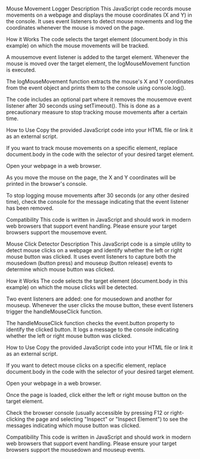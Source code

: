 Mouse Movement Logger
Description
This JavaScript code records mouse movements on a webpage and displays the mouse coordinates (X and Y) in the console. It uses event listeners to detect mouse movements and log the coordinates whenever the mouse is moved on the page.

How it Works
The code selects the target element (document.body in this example) on which the mouse movements will be tracked.

A mousemove event listener is added to the target element. Whenever the mouse is moved over the target element, the logMouseMovement function is executed.

The logMouseMovement function extracts the mouse's X and Y coordinates from the event object and prints them to the console using console.log().

The code includes an optional part where it removes the mousemove event listener after 30 seconds using setTimeout(). This is done as a precautionary measure to stop tracking mouse movements after a certain time.

How to Use
Copy the provided JavaScript code into your HTML file or link it as an external script.

If you want to track mouse movements on a specific element, replace document.body in the code with the selector of your desired target element.

Open your webpage in a web browser.

As you move the mouse on the page, the X and Y coordinates will be printed in the browser's console.

To stop logging mouse movements after 30 seconds (or any other desired time), check the console for the message indicating that the event listener has been removed.

Compatibility
This code is written in JavaScript and should work in modern web browsers that support event handling. Please ensure your target browsers support the mousemove event.

Mouse Click Detector
Description
This JavaScript code is a simple utility to detect mouse clicks on a webpage and identify whether the left or right mouse button was clicked. It uses event listeners to capture both the mousedown (button press) and mouseup (button release) events to determine which mouse button was clicked.

How it Works
The code selects the target element (document.body in this example) on which the mouse clicks will be detected.

Two event listeners are added: one for mousedown and another for mouseup. Whenever the user clicks the mouse button, these event listeners trigger the handleMouseClick function.

The handleMouseClick function checks the event.button property to identify the clicked button. It logs a message to the console indicating whether the left or right mouse button was clicked.

How to Use
Copy the provided JavaScript code into your HTML file or link it as an external script.

If you want to detect mouse clicks on a specific element, replace document.body in the code with the selector of your desired target element.

Open your webpage in a web browser.

Once the page is loaded, click either the left or right mouse button on the target element.

Check the browser console (usually accessible by pressing F12 or right-clicking the page and selecting "Inspect" or "Inspect Element") to see the messages indicating which mouse button was clicked.

Compatibility
This code is written in JavaScript and should work in modern web browsers that support event handling. Please ensure your target browsers support the mousedown and mouseup events.
